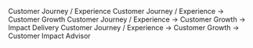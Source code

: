 
Customer Journey / Experience
Customer Journey / Experience -> Customer Growth
Customer Journey / Experience -> Customer Growth -> Impact Delivery
Customer Journey / Experience -> Customer Growth -> Customer Impact Advisor